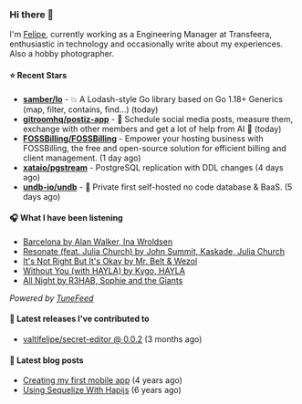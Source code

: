 ### Hi there 👋

I'm [Felipe](https://felipevm.com), currently working as a Engineering Manager at Transfeera, enthusiastic in technology and occasionally write about my experiences. Also a hobby photographer.

#### ⭐ Recent Stars
- **[samber/lo](https://github.com/samber/lo)** - 💥  A Lodash-style Go library based on Go 1.18&#43; Generics (map, filter, contains, find...) (today)
- **[gitroomhq/postiz-app](https://github.com/gitroomhq/postiz-app)** - 📨 Schedule social media posts, measure them, exchange with other members and get a lot of help from AI 🚀 (today)
- **[FOSSBilling/FOSSBilling](https://github.com/FOSSBilling/FOSSBilling)** - Empower your hosting business with FOSSBilling, the free and open-source solution for efficient billing and client management. (1 day ago)
- **[xataio/pgstream](https://github.com/xataio/pgstream)** - PostgreSQL replication with DDL changes (4 days ago)
- **[undb-io/undb](https://github.com/undb-io/undb)** - 🚀 Private first self-hosted no code database &amp; BaaS. (5 days ago)

#### 🎧 What I have been listening
- [Barcelona by Alan Walker, Ina Wroldsen](https://open.spotify.com/track/2GE3k8I0Sbh0puCjI15KGy)
- [Resonate (feat. Julia Church) by John Summit, Kaskade, Julia Church](https://open.spotify.com/track/4ZmWVoFNiBj0iNnnC7E4MA)
- [It&#39;s Not Right But It&#39;s Okay by Mr. Belt &amp; Wezol](https://open.spotify.com/track/5OFVzqSeFxGpvDGyHvVeLj)
- [Without You (with HAYLA) by Kygo, HAYLA](https://open.spotify.com/track/6L9UuUMs32tHkwPufnmZee)
- [All Night by R3HAB, Sophie and the Giants](https://open.spotify.com/track/1rtUGB9XxwnX64t1k34ldu)

_Powered by [TuneFeed](https://tunefeed.app?ref=valtlfelipe-gh-profile)_ 

#### 🚀 Latest releases I've contributed to


- [valtlfelipe/secret-editor @ 0.0.2](https://github.com/valtlfelipe/secret-editor/releases/tag/0.0.2) (3 months ago)

#### 📄 Latest blog posts
- [Creating my first mobile app](https://felipevm.com/posts/creating-my-first-mobile-app/) (4 years ago)
- [Using Sequelize With Hapijs](https://felipevm.com/posts/using-sequelize-with-hapijs/) (6 years ago)
